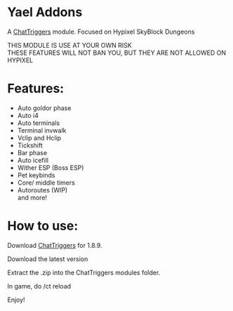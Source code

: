 # Yael Addons
A [ChatTriggers](https://chattriggers.com/) module. Focused on Hypixel SkyBlock Dungeons <br>

THIS MODULE IS USE AT YOUR OWN RISK<br>
THESE FEATURES WILL NOT BAN YOU, BUT THEY ARE NOT ALLOWED ON HYPIXEL<br>

# Features:
- Auto goldor phase
- Auto i4
- Auto terminals 
- Terminal invwalk
- Vclip and Hclip
- Tickshift
- Bar phase
- Auto icefill
- Wither ESP (Boss ESP)
- Pet keybinds
- Core/ middle timers
- Autoroutes (WIP)<br>
 and more!

# How to use:

Download [ChatTriggers](https://chattriggers.com/) for 1.8.9.

Download the latest version

Extract the .zip into the ChatTriggers modules folder.

In game, do /ct reload

Enjoy!
